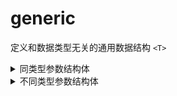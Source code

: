 # generic
定义和数据类型无关的通用数据结构 `<T>`
<details>
<summary>同类型参数结构体</summary>

```text
#![allow(unused)]
fn main() {
    struct Sequence<T> {
        first: T,
        second: T,
        third:T,
    }
    impl <T> Sequence<T> where T: Copy {
       pub fn get_first(&self) ->  T {
            self.first
        }
    }

    let sequence = Sequence { first: "milk", second: "jerry", third: "Dan" };
    println!("{}", sequence.get_first());
}
```

`impl` 内部绑定函数的返回类型由 `T`决定，因此 判断内部数据是否全部一致的问题时需要调用外部函数实现，因为 str 类型的变量无法单纯通过 `==`判断
```text
#![allow(unused)]
fn main() {
    struct Sequence<T> {
        first: T,
        second: T,
        third:T,
    }
    impl <T> Sequence<T> where T: Copy + std::cmp::PartialEq {
       pub fn get_first(&self) ->  T {
            self.first
        }

        pub fn is_equal(&self)->bool{
            self.first==self.second && self.second==self.third
        }
    }

    let sequence = Sequence { first: "milk", second: "jerry", third: "Dan" };
    println!("{}", sequence.is_equal());
}
```
</details>

<details>
<summary>不同类型参数结构体</summary>
通过 `<A,B,C>`等多种不确定的泛型定义含有不同参数类型的数据

```text
#![allow(unused)]
use std::ops::Add;
fn main() {
    struct Sequence<A, B, C> {
        first: A,
        second: B,
        third: C,
    }
    impl<A, B, C> Sequence<A, B, C>
    where
        A: Copy,
        B: Copy,
    {
        pub fn get_first(&self) -> A {
            self.first
        }
        pub fn get_second(&self) -> B {
            self.second
        }
    }

    let sequence = Sequence {
        first: "mik",
        second: 3.987,
        third: 5,
    };
    println!("{}", sequence.get_first());
    println!("{}", sequence.get_second());

    enum MyEnum<A, B> {
        A(A),
        B(B),
    }
    let e = MyEnum::<u32, f32>::B(3.6982);
    //  println!("{}", e);
}
```
</details>